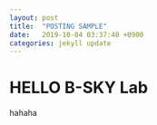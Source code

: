 ```yaml
---
layout: post
title:  "POSTING SAMPLE"
date:   2019-10-04 03:37:48 +0900
categories: jekyll update
---
```


# HELLO B-SKY Lab

hahaha
